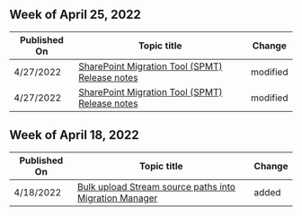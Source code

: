 <!-- This file is generated automatically each week. Changes made to this file will be overwritten.-->



## Week of April 25, 2022


| Published On |Topic title | Change |
|------|------------|--------|
| 4/27/2022 | [SharePoint Migration Tool (SPMT) Release notes](/SharepointMigration/new-and-improved-features-in-the-sharepoint-migration-tool) | modified |
| 4/27/2022 | [SharePoint Migration Tool (SPMT) Release notes](/SharepointMigration/new-and-improved-features-in-the-sharepoint-migration-tool) | modified |


## Week of April 18, 2022


| Published On |Topic title | Change |
|------|------------|--------|
| 4/18/2022 | [Bulk upload Stream source paths into Migration Manager](/SharepointMigration/mm-stream-csv) | added |
